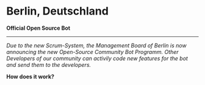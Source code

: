# Berlin, Deutschland

**Official Open Source Bot**

---

*Due to the new Scrum-System, the Management Board of Berlin is now announcing the new Open-Source Community Bot Programm. Other Developers of our community can activily code new features for the bot and send them to the developers.*

**__How does it work?__**
